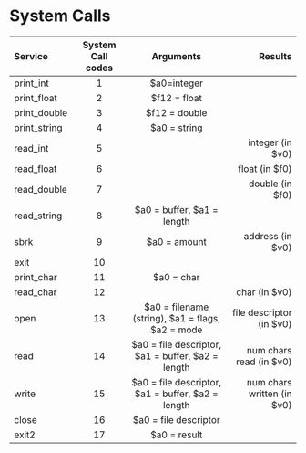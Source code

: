 # System Calls

|Service|System Call codes|Arguments|Results|
|:---|:---:|:---:|---:|
|print_int|1|$a0=integer| |
|print_float|2|$f12 = float| |
|print_double|3|$f12 = double| | 
|print_string|4|$a0 = string| | 
|read_int|5| |integer (in $v0)| 
|read_float|6| |float (in $f0)| 
|read_double|7| |double (in $f0)| 
|read_string|8|$a0 = buffer, $a1 = length| | 
|sbrk|9|$a0 = amount|address (in $v0)|
|exit|10| | | 
|print_char|11|$a0 = char| | 
|read_char |12| |char (in $v0)| 
|open|13|$a0 = filename (string), $a1 = flags, $a2 = mode|file descriptor (in $v0)|
|read|14|$a0 = file descriptor, $a1 = buffer, $a2 = length|num chars read (in $v0)|
|write|15|$a0 = file descriptor, $a1 = buffer, $a2 = length|num chars written (in $v0)| 
|close|16|$a0 = file descriptor| | 
|exit2|17|$a0 = result| |